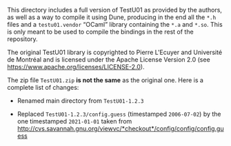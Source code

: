 This directory includes a full version of TestU01 as provided by the authors, as
well as a way to compile it using Dune, producing in the end all the `*.h` files
and a `testu01.vendor` “OCaml” library containing the `*.a` and `*.so`. This is
only meant to be used to compile the bindings in the rest of the repository.

The original TestU01 library is copyrighted to Pierre L'Ecuyer and Université de
Montréal and is licensed under the Apache License Version 2.0 (see
https://www.apache.org/licenses/LICENSE-2.0).

The zip file `TestU01.zip` **is not the same** as the original one. Here is a
complete list of changes:

- Renamed main directory from `TestU01-1.2.3`

- Replaced `TestU01-1.2.3/config.guess` (timestamped `2006-07-02`) by the one
  timestamped `2021-01-01` taken from
  http://cvs.savannah.gnu.org/viewvc/*checkout*/config/config/config.guess
